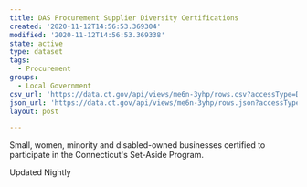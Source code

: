 ```yaml
---
title: DAS Procurement Supplier Diversity Certifications
created: '2020-11-12T14:56:53.369304'
modified: '2020-11-12T14:56:53.369338'
state: active
type: dataset
tags:
  - Procurement
groups:
  - Local Government
csv_url: 'https://data.ct.gov/api/views/me6n-3yhp/rows.csv?accessType=DOWNLOAD'
json_url: 'https://data.ct.gov/api/views/me6n-3yhp/rows.json?accessType=DOWNLOAD'
layout: post

---
```

Small, women, minority and disabled-owned businesses certified to participate in the Connecticut's Set-Aside Program.

Updated Nightly
